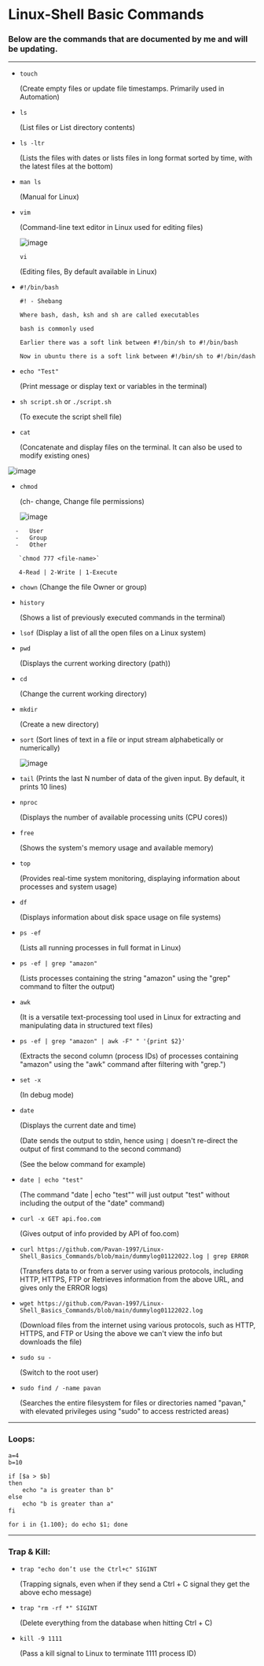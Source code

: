 # Linux-Shell Basic Commands             
 
### Below are the commands that are documented by me and will be updating. 

---
  
- `touch `  
    
  (Create empty files or update file timestamps.  Primarily used in Automation)
  
 
- `ls`   
   
  (List files or List directory contents)

 
- `ls -ltr`
  
  (Lists the files with dates or lists files in long format sorted by time, with the latest files at the bottom)

 
-  `man ls`

   (Manual for Linux)

 
- `vim`
  
  (Command-line text editor in Linux used for editing files)

  ![image](https://github.com/Pavan-1997/Linux-Shell_Basic_Commands/assets/32020205/d0e08eb3-fe25-4508-b97d-07f03aa8d466)


  `vi`
  
  (Editing files, By default available in Linux)

 
- `#!/bin/bash`
  ```
  #! - Shebang 
  
  Where bash, dash, ksh and sh are called executables 
   
  bash is commonly used 
   
  Earlier there was a soft link between #!/bin/sh to #!/bin/bash 
   
  Now in ubuntu there is a soft link between #!/bin/sh to #!/bin/dash 
  ```


- `echo "Test"`
  
    (Print message or display text or variables in the terminal)


-  `sh script.sh` or `./script.sh`

    (To execute the script shell file)

  
- `cat`

  (Concatenate and display files on the terminal. It can also be used to modify existing ones)

![image](https://github.com/Pavan-1997/Linux-Shell_Basic_Commands/assets/32020205/9953ee6b-9780-4605-867d-cba586cdc8b2)


  
- `chmod`
  
  (ch- change, Change file permissions)
  
  ![image](https://github.com/Pavan-1997/Linux-Shell_Basics_Commands/assets/32020205/33fa84e9-1b21-4b31-b640-c41f566d7fc5)

```  
  -   User
  -   Group 
  -   Other   
 
   `chmod 777 <file-name>`
 
   4-Read | 2-Write | 1-Execute 
```


- `chown`
  (Change the file Owner or group)
  

- `history`

  (Shows a list of previously executed commands in the terminal)


 - `lsof`
   (Display a list of all the open files on a Linux system)

   
- `pwd`

  (Displays the current working directory (path))


- `cd`

  (Change the current working directory)

 
- `mkdir`

  (Create a new directory)


- `sort`
  (Sort lines of text in a file or input stream alphabetically or numerically)
  
  ![image](https://github.com/Pavan-1997/Linux-Shell_Basic_Commands/assets/32020205/9bb5747f-a211-426c-821d-42da3e7ac81d)


- `tail`
  (Prints the last N number of data of the given input. By default, it prints 10 lines)


- `nproc`
  
  (Displays the number of available processing units (CPU cores)) 

  
- `free` 

  (Shows the system's memory usage and available memory)

  
- `top` 

  (Provides real-time system monitoring, displaying information about processes and system usage)

 
- `df`
  
  (Displays information about disk space usage on file systems) 

  
- `ps -ef` 

  (Lists all running processes in full format in Linux)  

  
- `ps -ef | grep "amazon"`  

  (Lists processes containing the string "amazon" using the "grep" command to filter the output)


- `awk` 

  (It is a versatile text-processing tool used in Linux for extracting and manipulating data in structured text files)


- `ps -ef | grep "amazon" | awk -F" " '{print $2}'`

  (Extracts the second column (process IDs) of processes containing "amazon" using the "awk" command after filtering with "grep.")

 
- `set -x` 

  (In debug mode) 


- `date`

  (Displays the current date and time)

  (Date sends the output to stdin, hence using `|` doesn't re-direct the output of first command to the second command)

  (See the below command for example)


- `date | echo "test"`

  (The command "date | echo "test"" will just output "test" without including the output of the "date" command)


- `curl -x GET api.foo.com`

  (Gives output of info provided by API of foo.com)
 

- `curl https://github.com/Pavan-1997/Linux-Shell_Basics_Commands/blob/main/dummylog01122022.log | grep ERROR` 

  (Transfers data to or from a server using various protocols, including HTTP, HTTPS, FTP or Retrieves information from the above URL, and gives only the ERROR logs)
 

- `wget https://github.com/Pavan-1997/Linux-Shell_Basics_Commands/blob/main/dummylog01122022.log`

  (Download files from the internet using various protocols, such as HTTP, HTTPS, and FTP or Using the above we can't view the info but downloads the file)  

   
- `sudo su -`  

  (Switch to the root user)

 
- `sudo find / -name pavan`

   (Searches the entire filesystem for files or directories named "pavan," with elevated privileges using "sudo" to access restricted areas)

 ---
 ### Loops:
  
```
a=4 
b=10 
 
if [$a > $b] 
then  
    echo "a is greater than b" 
else 
    echo "b is greater than a" 
fi 
```


```
for i in {1.100}; do echo $1; done
```

---
### Trap & Kill:

- `trap "echo don’t use the Ctrl+c" SIGINT` 

  (Trapping signals, even when if they send a Ctrl + C signal they get the above echo message)
 
- `trap "rm -rf *" SIGINT` 

  (Delete everything from the database when hitting Ctrl + C)
 
- `kill -9 1111` 

  (Pass a kill signal to Linux to terminate 1111 process ID)


  
